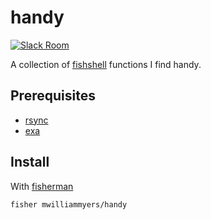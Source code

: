 # handy

[![Slack Room][slack-badge]][slack-link]

A collection of [fishshell] functions I find handy.

## Prerequisites
- [rsync]
- [exa]

## Install

With [fisherman]

```
fisher mwilliammyers/handy
```

[travis-link]: https://travis-ci.org/mwilliammyers/handy
[travis-badge]: https://img.shields.io/travis/mwilliammyers/handy.svg
[slack-link]: https://fisherman-wharf.herokuapp.com
[slack-badge]: https://fisherman-wharf.herokuapp.com/badge.svg
[fisherman]: https://github.com/fisherman/fisherman
[fishshell]: https://fishshell.com/
[rsync]: https://rsync.samba.org/
[exa]: https://the.exa.website/

